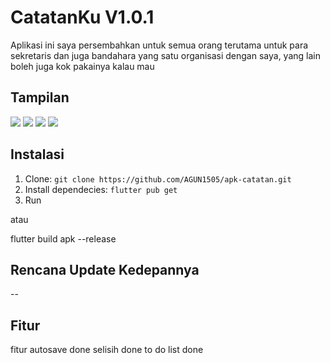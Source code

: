 # CatatanKu V1.0.1

Aplikasi ini saya persembahkan untuk semua orang terutama untuk para sekretaris dan juga bandahara yang satu organisasi dengan saya, yang lain boleh juga kok pakainya kalau mau

## Tampilan

<img src="http://rav.000.pe/wp-content/uploads/2024/07/3-135x300.jpg" style="max-width:100%;">
<img src="http://rav.000.pe/wp-content/uploads/2024/07/4-135x300.jpg" style="max-width:100%;">
<img src="http://rav.000.pe/wp-content/uploads/2024/07/1-135x300.jpg" style="max-width:100%;">
<img src="http://rav.000.pe/wp-content/uploads/2024/07/2-135x300.jpg" style="max-width:100%;">

## Instalasi

1. Clone: `git clone https://github.com/AGUN1505/apk-catatan.git`
2. Install dependecies: `flutter pub get`
3. Run

atau

flutter build apk --release

## Rencana Update Kedepannya

--

## Fitur

fitur autosave done
selisih done
to do list done
